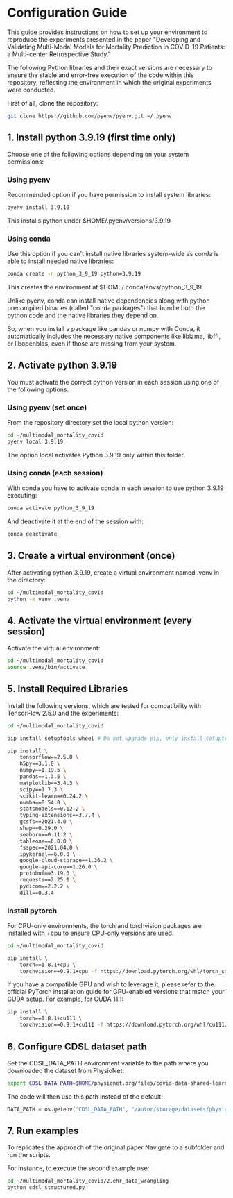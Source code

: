 # Configuration Guide

This guide provides instructions on how to set up your environment to reproduce the experiments presented in the paper "Developing and Validating Multi-Modal Models for Mortality Prediction in COVID-19 Patients: a Multi-center Retrospective Study."

The following Python libraries and their exact versions are necessary to ensure the stable and error-free execution of the code within this repository, reflecting the environment in which the original experiments were conducted.

First of all, clone the repository:

```bash
git clone https://github.com/pyenv/pyenv.git ~/.pyenv
```

## 1. Install python 3.9.19 (first time only)

Choose one of the following options depending on your system permissions:

### Using pyenv

Recommended option if you have permission to install system libraries:

```bash
pyenv install 3.9.19
```

This installs python under $HOME/.pyenv/versions/3.9.19

### Using conda

Use this option if you can't install native libraries system-wide as conda is able to install needed native libraries:

```bash
conda create -n python_3_9_19 python=3.9.19
```

This creates the environment at $HOME/.conda/envs/python_3_9_19

Unlike pyenv, conda can install native dependencies along with python precompiled binaries (called "conda packages") that bundle both the python code and the native libraries they depend on.

So, when you install a package like pandas or numpy with Conda, it automatically includes the necessary native components like liblzma, libffi, or libopenblas, even if those are missing from your system. 

## 2. Activate python 3.9.19

You must activate the correct python version in each session using one of the following options.

### Using pyenv (set once)

From the repository directory set the local python version:

```bash
cd ~/multimodal_mortality_covid
pyenv local 3.9.19
```

The option local  activates Python 3.9.19 only within this folder.

### Using conda (each session)

With conda you have to activate conda in each session to use python 3.9.19 executing:

```bash
conda activate python_3_9_19
```

And deactivate it at the end of the session with:

```bash
conda deactivate
```

## 3. Create a virtual environment (once)

After activating python 3.9.19, create a virtual environment named .venv in the directory:

```bash
cd ~/multimodal_mortality_covid
python -m venv .venv
```

## 4. Activate the virtual environment (every session)

Activate the virtual environment:

```bash
cd ~/multimodal_mortality_covid
source .venv/bin/activate
```

## 5. Install Required Libraries

Install the following versions, which are tested for compatibility with TensorFlow 2.5.0 and the experiments:

```bash
cd ~/multimodal_mortality_covid

pip install setuptools wheel # Do not upgrade pip, only install setuptools

pip install \
    tensorflow==2.5.0 \
    h5py==3.1.0 \
    numpy==1.19.5 \
    pandas==1.3.5 \
    matplotlib==3.4.3 \
    scipy==1.7.3 \
    scikit-learn==0.24.2 \
    numba==0.54.0 \
    statsmodels==0.12.2 \
    typing-extensions==3.7.4 \
    gcsfs==2021.4.0 \
    shap==0.39.0 \
    seaborn==0.11.2 \
    tableone==0.8.0 \
    fsspec==2021.04.0 \
    ipykernel==6.0.0 \
    google-cloud-storage==1.36.2 \
    google-api-core==1.26.0 \
    protobuf==3.19.0 \
    requests==2.25.1 \
    pydicom==2.2.2 \
    dill==0.3.4
```

### Install pytorch

For CPU-only environments, the torch and torchvision packages are installed with +cpu to ensure CPU-only versions are used. 
```bash
cd ~/multimodal_mortality_covid

pip install \
    torch==1.8.1+cpu \
    torchvision==0.9.1+cpu -f https://download.pytorch.org/whl/torch_stable.html
```

If you have a compatible GPU and wish to leverage it, please refer to the official PyTorch installation guide for GPU-enabled versions that match your CUDA setup. For example, for CUDA 11.1:

```bash
pip install \
    torch==1.8.1+cu111 \
    torchvision==0.9.1+cu111 -f https://download.pytorch.org/whl/cu111/torch_stable.html
```
## 6. Configure CDSL dataset path

Set the CDSL_DATA_PATH environment variable to the path where you downloaded the dataset from PhysioNet:

```bash
export CDSL_DATA_PATH=$HOME/physionet.org/files/covid-data-shared-learning/1.0.0/
```

The code will then use this path instead of the default:

```python
DATA_PATH = os.getenv("CDSL_DATA_PATH", "/autor/storage/datasets/physionet.org/files/covid-data-shared-learning/1.0.0/")
```

## 7. Run examples

To replicates the approach of the original paper Navigate to a subfolder and run the scripts. 

For instance, to execute the second example use:

```bash
cd ~/multimodal_mortality_covid/2.ehr_data_wrangling
python cdsl_structured.py
```
